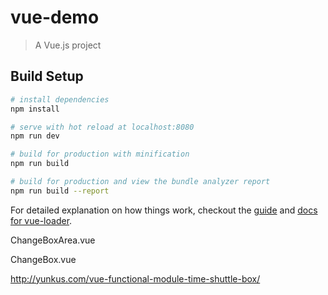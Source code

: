 # vue-demo

> A Vue.js project

## Build Setup

``` bash
# install dependencies
npm install

# serve with hot reload at localhost:8080
npm run dev

# build for production with minification
npm run build

# build for production and view the bundle analyzer report
npm run build --report
```

For detailed explanation on how things work, checkout the [guide](http://vuejs-templates.github.io/webpack/) and [docs for vue-loader](http://vuejs.github.io/vue-loader).



ChangeBoxArea.vue
<template>
    <div class="panel panel-default">
      <div class="panel-heading clearfix">
        <div class="pull-left">
          <div class="checkbox">
              <label>
                <input :disabled="data.length === 0" type="checkbox" @click="toggleAll()" :checked="selectedAllStatus"><span>{{title}}</span>
              </label>
          </div>
        </div>
        <span class="pull-right">{{selectItemNumber}}/{{data.length}}</span>
      </div>
      <div class="panel-body">
        <ul>
          <li v-for="item in data" :key="item.id">
             <div class="checkbox">
              <label>
                <input type="checkbox" v-model="item.isSelected"> {{item.name}}
              </label>
            </div>
          </li>
        </ul>
      </div>
    </div>
</template>
<script>
export default {
  name: "ChangeBox",
  props: ["title", "data"],
  computed: {
    // 选择的数量
    selectItemNumber() {
      return this.data.filter(item => item.isSelected).length;
    },
    // 全选状态
    selectedAllStatus() {
      if (
        this.selectItemNumber === this.data.length &&
        this.selectItemNumber !== 0
      ) {
        return true;
      } else {
        return false;
      }
    }
  },
  methods: {
    // 全选及反选
    toggleAll() {
      let len = this.data.length;
      let slen = this.data.filter(item => item.isSelected).length;
      if (len !== slen) {
        this.data.map(item => (item.isSelected = true));
      } else {
        this.data.map(item => (item.isSelected = false));
      }
    }
  }
};
</script>
<style scoped>
ul {
  list-style: none;
  padding: 0;
}
.checkbox {
  margin: 0;
}
</style>


ChangeBox.vue
<template>
 <div class="container">
   <div class="row">
        <div class="col-md-5">
          <change-box-area :title="sourceTitle" :data="sourceList"></change-box-area>
        </div>
        <div class="col-md-2 text-center">
            <p><button :disabled="sourceList.length === 0 || sourceRefNum === 0" class="btn btn-primary" @click="toTarget()">》</button></p>
            <p><button :disabled="targetList.length === 0 || targetRefNum === 0" class="btn btn-primary" @click="toSource()">《</button></p>
        </div>
        <div class="col-md-5">
          <change-box-area :title="targetTitle" :data="targetList"></change-box-area>
        </div>
   </div>
 </div>
</template>
<script>
import ChangeBoxArea from "./ChangeBoxArea";
// 这里的 isSeleted 属性可以不用添加，可以在 JS 中进行处理，一般情况下后端返回的数据也不会带有类似这种静态状态的属性
let dataList = [
  { id: 1, name: "HTML5", isSelected: false },
  { id: 2, name: "CSS3", isSelected: false },
  { id: 3, name: "Angular", isSelected: false },
  { id: 4, name: "Vue", isSelected: false },
  { id: 5, name: "Linux", isSelected: false },
  { id: 6, name: "JavaScript", isSelected: false }
];
export default {
  components: {
    ChangeBoxArea
  },
  name: "ChangeBox",
  data() {
    return {
      sourceTitle: "请选择",
      targetTitle: "已选择",
      sourceList: dataList,
      targetList: []
    };
  },
  methods: {
    exchange(fd, td) {
      let selectedItem = fd.filter(item => item.isSelected).map(item => {
        return {
          ...item,
          isSelected: false
        };
      });
      td.push(...selectedItem);
      return fd.filter(item => !item.isSelected);
    },
    // 把选择数据转移到目标（右框）
    toTarget() {
      this.sourceList = this.exchange(this.sourceList, this.targetList);
    },
    // 把选择数据转回到源（左框）
    toSource() {
      this.targetList = this.exchange(this.targetList, this.sourceList);
    }
  },
  computed: {
    // 源数据中选中的数量
    sourceRefNum() {
      return this.sourceList.filter(item => item.isSelected).length;
    },
    // 目标数据中选中的数量
    targetRefNum() {
      return this.targetList.filter(item => item.isSelected).length;
    }
  }
};
</script>


  <link rel="stylesheet" href="https://cdn.bootcss.com/bootstrap/3.3.7/css/bootstrap.min.css">
  
  http://yunkus.com/vue-functional-module-time-shuttle-box/
